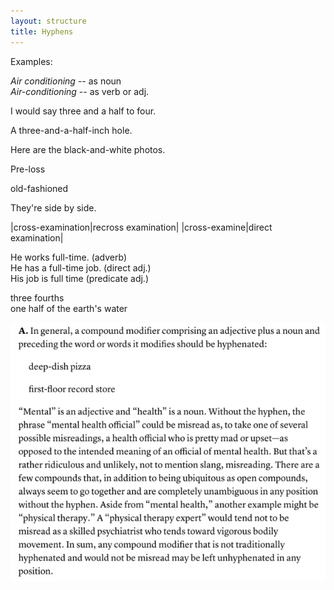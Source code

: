 ```yaml
---
layout: structure
title: Hyphens
---  
```


Examples:

*Air conditioning* -- as noun  
*Air-conditioning* -- as verb or adj.  

I would say three and a half to four.  

A three-and-a-half-inch hole.  

Here are the black-and-white photos.  

Pre-loss  

old-fashioned  

They're side by side.  

|cross-examination|recross examination|
|cross-examine|direct examination|  

He works full-time. (adverb)  
He has a full-time job. (direct adj.)  
His job is full time (predicate adj.)  

three fourths  
one half of the earth's water  




![My image Name](/assets/images/mental-health-issue----hyphen.jpg)
